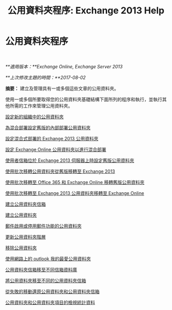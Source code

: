 ﻿---
title: '公用資料夾程序: Exchange 2013 Help'
TOCTitle: 公用資料夾程序
ms:assetid: afa54c8e-f3ab-4f5f-85ad-fb2a905ecfa9
ms:mtpsurl: https://technet.microsoft.com/zh-tw/library/JJ657481(v=EXCHG.150)
ms:contentKeyID: 50473981
ms.date: 05/21/2018
mtps_version: v=EXCHG.150
ms.translationtype: MT
---

# 公用資料夾程序

 

_**適用版本：**Exchange Online, Exchange Server 2013_

_**上次修改主題的時間：**2017-08-02_

**摘要：** 建立及管理具有一或多個這些文章的公用資料夾。

使用一或多個所要取得您的公用資料夾基礎結構下面所列的程序和執行，並執行其他所需的工作來管理公用資料夾。

[設定新的組織中的公用資料夾](set-up-public-folders-in-a-new-organization-exchange-2013-help.md)

[為混合部署設定舊版的內部部署公用資料夾](configure-legacy-on-premises-public-folders-for-a-hybrid-deployment-exchange-2013-help.md)

[設定混合式部署的 Exchange 2013 公用資料夾](configure-exchange-2013-public-folders-for-a-hybrid-deployment-exchange-2013-help.md)

[設定 Exchange Online 公用資料夾以進行混合部署](configure-exchange-online-public-folders-for-a-hybrid-deployment-exchange-2013-help.md)

[使用者信箱位於 Exchange 2013 伺服器上時設定舊版公用資料夾](configure-legacy-public-folders-where-user-mailboxes-are-on-exchange-2013-servers-exchange-2013-help.md)

[使用批次移轉公用資料夾從舊版移轉至 Exchange 2013](use-batch-migration-to-migrate-public-folders-to-exchange-2013-from-previous-versions-exchange-2013-help.md)

[使用批次移轉至 Office 365 和 Exchange Online 移轉舊版公用資料夾](use-batch-migration-to-migrate-legacy-public-folders-to-office-365-and-exchange-online-exchange-online-help.md)

[使用批次移轉至 Exchange 2013 公用資料夾移轉至 Exchange Online](use-batch-migration-to-migrate-exchange-2013-public-folders-to-exchange-online-exchange-online-help.md)

[建立公用資料夾信箱](create-a-public-folder-mailbox-exchange-2013-help.md)

[建立公用資料夾](create-a-public-folder-exchange-2013-help.md)

[郵件啟用或停用郵件功能的公用資料夾](mail-enable-or-mail-disable-a-public-folder-exchange-2013-help.md)

[更新公用資料夾階層](update-the-public-folder-hierarchy-exchange-2013-help.md)

[移除公用資料夾](remove-a-public-folder-exchange-2013-help.md)

[使用網路上的 outlook 我的最愛公用資料夾](use-favorite-public-folders-in-outlook-on-the-web-exchange-2013-help.md)

[公用資料夾信箱移至不同信箱資料庫](move-a-public-folder-mailbox-to-a-different-mailbox-database-exchange-2013-help.md)

[將公用資料夾移至不同的公用資料夾信箱](move-a-public-folder-to-a-different-public-folder-mailbox-exchange-2013-help.md)

[從失敗的移動還原公用資料夾和公用資料夾信箱](restore-public-folders-and-public-folder-mailboxes-from-failed-moves-exchange-2013-help.md)

[公用資料夾和公用資料夾項目的檢視統計資料](view-statistics-for-public-folders-and-public-folder-items-exchange-2013-help.md)

